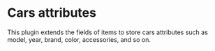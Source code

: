 Cars attributes
===============

This plugin extends the fields of items to store cars attributes such as model, year, brand, color, accessories, and so on.